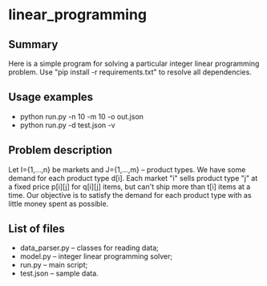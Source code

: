 # linear_programming

## Summary
Here is a simple program for solving a particular integer linear programming problem.
Use "pip install -r requirements.txt" to resolve all dependencies.

## Usage examples
* python run.py -n 10 -m 10 -o out.json
* python run.py -d test.json -v


## Problem description
Let I={1,...,n} be markets and J={1,...,m} – product types. We have some demand for each product type d[i]. Each market "i" sells product type "j" at a fixed price p[i][j] for q[i][j] items, but can't ship more than t[i] items at a time. Our objective is to satisfy the demand for each product type with as little money spent as possible.

## List of files
* data_parser.py – classes for reading data;
* model.py – integer linear programming solver;
* run.py – main script;
* test.json – sample data.
